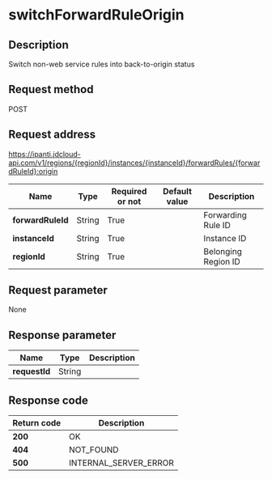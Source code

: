 # switchForwardRuleOrigin


## Description
Switch non-web service rules into back-to-origin status

## Request method
POST

## Request address
https://ipanti.jdcloud-api.com/v1/regions/{regionId}/instances/{instanceId}/forwardRules/{forwardRuleId}:origin

|Name|Type|Required or not|Default value|Description|
|---|---|---|---|---|
|**forwardRuleId**|String|True| |Forwarding Rule ID|
|**instanceId**|String|True| |Instance ID|
|**regionId**|String|True| |Belonging Region ID|

## Request parameter
None


## Response parameter
|Name|Type|Description|
|---|---|---|
|**requestId**|String| |



## Response code
|Return code|Description|
|---|---|
|**200**|OK|
|**404**|NOT_FOUND|
|**500**|INTERNAL_SERVER_ERROR|
